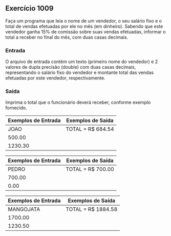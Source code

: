 ## Exercício 1009
                              
Faça um programa que leia o nome de um vendedor, o seu salário fixo e o total de vendas efetuadas por ele no mês (em dinheiro). Sabendo que este vendedor ganha 15% de comissão sobre suas vendas efetuadas, informar o total a receber no final do mês, com duas casas decimais.

### Entrada
O arquivo de entrada contém um texto (primeiro nome do vendedor) e 2 valores de dupla precisão (double) com duas casas decimais, representando o salário fixo do vendedor e montante total das vendas efetuadas por este vendedor, respectivamente.

### Saída
Imprima o total que o funcionário deverá receber, conforme exemplo fornecido.

| Exemplos de Entrada | Exemplos de Saída |
| --- | --- |
| JOAO | TOTAL = R$ 684.54 |
| 500.00 | |
| 1230.30 | |

| Exemplos de Entrada | Exemplos de Saída |
| --- | --- |
| PEDRO | TOTAL = R$ 700.00          |
| 700.00 | |
| 0.00 | |

| Exemplos de Entrada | Exemplos de Saída |
| --- | --- |
| MANGOJATA | TOTAL = R$ 1884.58       |
| 1700.00 |  |
| 1230.50 |  |